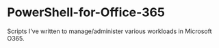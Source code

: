 # PowerShell-for-Office-365
Scripts I've written to manage/administer various workloads in Microsoft O365.
